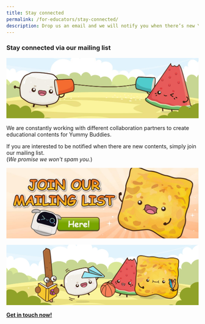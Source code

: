 ```yaml
---
title: Stay connected
permalink: /for-educators/stay-connected/
description: Drop us an email and we will notify you when there’s new Yummy contents!
---
```

### Stay connected via our mailing list

![stay connected](/images/Website/educator_stay_connected.jpg)

We are constantly working with different collaboration partners to create educational contents for Yummy Buddies. 

If you are interested to be notified when there are new contents, simply join our mailing list. <br>(*We promise we won't spam you.*)

<a href="https://go.gov.sg/yummybuddies-edm"><img alt="" src="/images/Website/cta_mailing_list.jpg"></a>

![collaborate](/images/Website/educator_collab.jpg)

<a target="_blank" href="https://go.gov.sg/yummybuddies-contact-us">**Get in touch now!**</a>